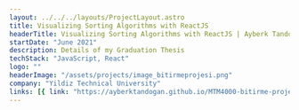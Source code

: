 ```yaml
---
layout: ../../../layouts/ProjectLayout.astro
title: Visualizing Sorting Algorithms with ReactJS
headerTitle: Visualizing Sorting Algorithms with ReactJS | Ayberk Tandogan
startDate: "June 2021"
description: Details of my Graduation Thesis
techStack: "JavaScript, React"
logo: ""
headerImage: "/assets/projects/image_bitirmeprojesi.png"
company: "Yildiz Technical University"
links: [{ link: "https://ayberktandogan.github.io/MTM4000-bitirme-projesi/", text: "Website" }]
---
```

